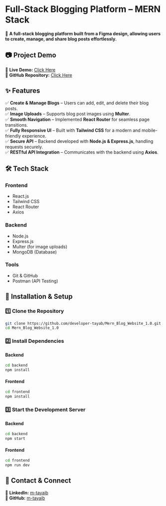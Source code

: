 # Full-Stack Blogging Platform – MERN Stack

🚀 **A full-stack blogging platform built from a Figma design, allowing users to create, manage, and share blog posts effortlessly.**  

## 📷 Project Demo
🔗 **Live Demo:** [Click Here](https://www.linkedin.com/feed/update/urn:li:activity:7287893769918500865/)  
🔗 **GitHub Repository:** [Click Here](https://github.com/developer-tayab/Mern_Blog_Website_1.0.git)  

## ✨ Features
✅ **Create & Manage Blogs** – Users can add, edit, and delete their blog posts.  
✅ **Image Uploads** – Supports blog post images using **Multer**.  
✅ **Smooth Navigation** – Implemented **React Router** for seamless page transitions.  
✅ **Fully Responsive UI** – Built with **Tailwind CSS** for a modern and mobile-friendly experience.  
✅ **Secure API** – Backend developed with **Node.js & Express.js**, handling requests securely.  
✅ **RESTful API Integration** – Communicates with the backend using **Axios**.  

## 🛠 Tech Stack
### Frontend
- React.js  
- Tailwind CSS  
- React Router  
- Axios  

### Backend
- Node.js  
- Express.js  
- Multer (for image uploads)  
- MongoDB (Database)  

### Tools
- Git & GitHub  
- Postman (API Testing)  

## 🚀 Installation & Setup

### 1️⃣ Clone the Repository
```bash
git clone https://github.com/developer-tayab/Mern_Blog_Website_1.0.git
cd Mern_Blog_Website_1.0
```

### 2️⃣ Install Dependencies

#### Backend
```bash
cd backend
npm install
```

#### Frontend
```bash
cd frontend
npm install
```

### 3️⃣ Start the Development Server

#### Backend
```bash
cd backend
npm start
```

#### Frontend
```bash
cd frontend
npm run dev
```

## 📩 Contact & Connect
🔹 **LinkedIn:** [m-tayaib](https://www.linkedin.com/in/m-tayaib/)  
🔹 **GitHub:** [m-tayaib](https://github.com/m-tayaib)  
